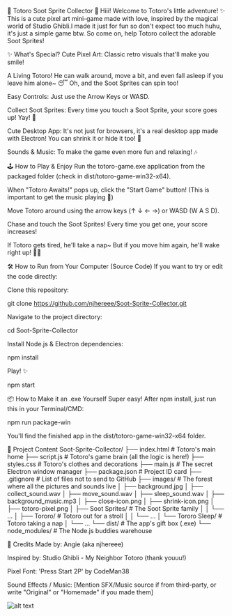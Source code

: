 🌿 Totoro Soot Sprite Collector 🍄
Hiii! Welcome to Totoro's little adventure! ✨ This is a cute pixel art mini-game made with love, inspired by the magical world of Studio Ghibli.I made it just for fun so don't expect too much huhu, it's just a simple game btw. So come on, help Totoro collect the adorable Soot Sprites!

✨ What's Special?
Cute Pixel Art: Classic retro visuals that'll make you smile!

A Living Totoro! He can walk around, move a bit, and even fall asleep if you leave him alone~ 😴 Oh, and the Soot Sprites can spin too!

Easy Controls: Just use the Arrow Keys or WASD.

Collect Soot Sprites: Every time you touch a Soot Sprite, your score goes up! Yay! 🎉

Cute Desktop App: It's not just for browsers, it's a real desktop app made with Electron! You can shrink it or hide it too! 💖

Sounds & Music: To make the game even more fun and relaxing! 🎶

🕹️ How to Play & Enjoy
Run the totoro-game.exe application from the packaged folder (check in dist/totoro-game-win32-x64).

When "Totoro Awaits!" pops up, click the "Start Game" button! (This is important to get the music playing 🤫)

Move Totoro around using the arrow keys (↑ ↓ ← →) or WASD (W A S D).

Chase and touch the Soot Sprites! Every time you get one, your score increases!

If Totoro gets tired, he'll take a nap~ But if you move him again, he'll wake right up! 🏃💨

🛠️ How to Run from Your Computer (Source Code)
If you want to try or edit the code directly:

Clone this repository:

git clone https://github.com/njhereee/Soot-Sprite-Collector.git

Navigate to the project directory:

cd Soot-Sprite-Collector

Install Node.js & Electron dependencies:

npm install

Play! ✨

npm start

📦 How to Make it an .exe Yourself
Super easy! After npm install, just run this in your Terminal/CMD:

npm run package-win

You'll find the finished app in the dist/totoro-game-win32-x64 folder.

📂 Project Content
Soot-Sprite-Collector/
├── index.html          # Totoro's main home
├── script.js           # Totoro's game brain (all the logic is here!)
├── styles.css          # Totoro's clothes and decorations
├── main.js             # The secret Electron window manager
├── package.json        # Project ID card
├── .gitignore          # List of files not to send to GitHub
├── images/             # The forest where all the pictures and sounds live
│   ├── background.jpg
│   ├── collect_sound.wav
│   ├── move_sound.wav
│   ├── sleep_sound.wav
│   ├── background_music.mp3
│   ├── close-icon.png
│   ├── shrink-icon.png
│   ├── totoro-pixel.png
│   ├── Soot Sprites/     # The Soot Sprite family
│   │   └── ...
│   ├── Tororo/           # Totoro out for a stroll
│   │   └── ...
│   └── Tororo Sleep/     # Totoro taking a nap
│       └── ...
└── dist/               # The app's gift box (.exe)
└── node_modules/       # The Node.js buddies warehouse

💖 Credits
Made by: Angie (aka njhereee)

Inspired by: Studio Ghibli - My Neighbor Totoro (thank youuu!)

Pixel Font: 'Press Start 2P' by CodeMan38

Sound Effects / Music: [Mention SFX/Music source if from third-party, or write "Original" or "Homemade" if you made them]

![alt text](image.png)
